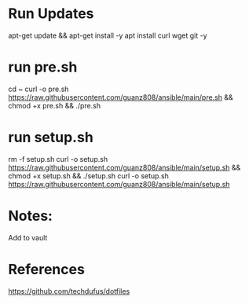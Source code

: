 # Run Updates
apt-get update && apt-get install -y
apt install curl wget git -y

# run pre.sh
cd ~
curl -o pre.sh https://raw.githubusercontent.com/guanz808/ansible/main/pre.sh && chmod +x pre.sh && ./pre.sh

# run setup.sh
rm -f setup.sh
curl -o setup.sh https://raw.githubusercontent.com/guanz808/ansible/main/setup.sh && chmod +x setup.sh && ./setup.sh
curl -o setup.sh https://raw.githubusercontent.com/guanz808/ansible/main/setup.sh

# Notes:
Add <userName> to vault

# References
https://github.com/techdufus/dotfiles